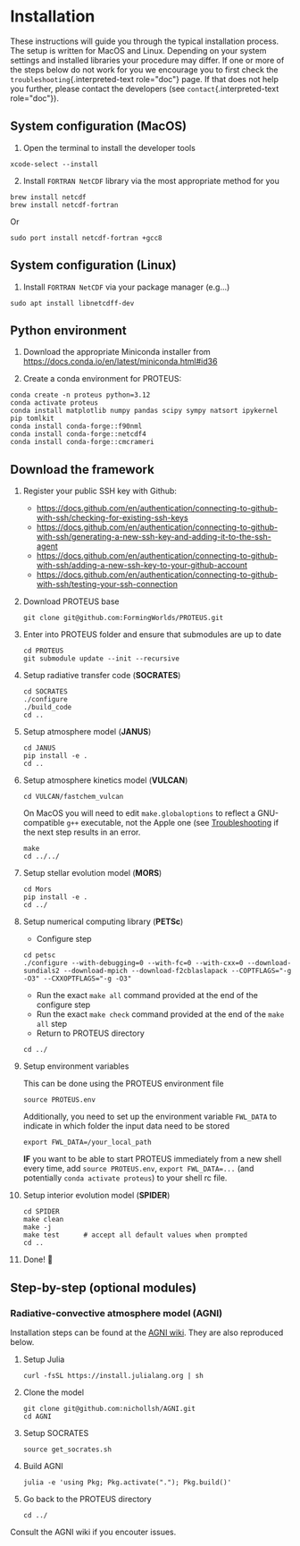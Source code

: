 # Installation

These instructions will guide you through the typical installation
process. The setup is written for MacOS and Linux. Depending on your
system settings and installed libraries your procedure may differ. If
one or more of the steps below do not work for you we encourage you to
first check the `troubleshooting`{.interpreted-text role="doc"} page. If
that does not help you further, please contact the developers (see
`contact`{.interpreted-text role="doc"}).

## System configuration (MacOS)

1.  Open the terminal to install the developer tools

```console
xcode-select --install
```

2.  Install `FORTRAN NetCDF` library via the most appropriate method for
    you

```console
brew install netcdf  
brew install netcdf-fortran    
```

Or

```console
sudo port install netcdf-fortran +gcc8   
```

## System configuration (Linux)

1. Install `FORTRAN NetCDF` via your package manager (e.g\...)

```console
sudo apt install libnetcdff-dev
```

## Python environment

1. Download the appropriate Miniconda installer from
<https://docs.conda.io/en/latest/miniconda.html#id36>

2. Create a conda environment for PROTEUS:

```console
conda create -n proteus python=3.12   
conda activate proteus
conda install matplotlib numpy pandas scipy sympy natsort ipykernel pip tomlkit
conda install conda-forge::f90nml
conda install conda-forge::netcdf4
conda install conda-forge::cmcrameri 
```

## Download the framework

1. Register your public SSH key with Github:

    - <https://docs.github.com/en/authentication/connecting-to-github-with-ssh/checking-for-existing-ssh-keys>
    - <https://docs.github.com/en/authentication/connecting-to-github-with-ssh/generating-a-new-ssh-key-and-adding-it-to-the-ssh-agent>
    - <https://docs.github.com/en/authentication/connecting-to-github-with-ssh/adding-a-new-ssh-key-to-your-github-account>
    - <https://docs.github.com/en/authentication/connecting-to-github-with-ssh/testing-your-ssh-connection>

2. Download PROTEUS base

    ```console
    git clone git@github.com:FormingWorlds/PROTEUS.git
    ```

3. Enter into PROTEUS folder and ensure that submodules are up to date

    ```console
    cd PROTEUS
    git submodule update --init --recursive
    ```

4. Setup radiative transfer code (**SOCRATES**)

    ```console
    cd SOCRATES
    ./configure
    ./build_code
    cd ..
    ```

5. Setup atmosphere model (**JANUS**)

    ```console
    cd JANUS
    pip install -e .
    cd ..
    ```

6. Setup atmosphere kinetics model (**VULCAN**)

    ```console
    cd VULCAN/fastchem_vulcan
    ```

    On MacOS you will need to edit `make.globaloptions` to reflect  a GNU-compatible `g++` executable, not the Apple one (see
     [Troubleshooting](./troubleshooting.md) if the next step results in an error.

    ```console
    make
    cd ../../
    ```

7. Setup stellar evolution model (**MORS**)

    ```console
    cd Mors 
    pip install -e .
    cd ../
    ```

8. Setup numerical computing library (**PETSc**)

    - Configure step

    ```console
    cd petsc
    ./configure --with-debugging=0 --with-fc=0 --with-cxx=0 --download-sundials2 --download-mpich --download-f2cblaslapack --COPTFLAGS="-g -O3" --CXXOPTFLAGS="-g -O3"
    ```

    - Run the exact `make all` command provided at the end of the configure step
    - Run the exact `make check` command provided at the end of the `make all` step
    - Return to PROTEUS directory

    ```console
    cd ../
    ```

9. Setup environment variables

    This can be done using the PROTEUS environment file

    ```console
    source PROTEUS.env
    ```

    Additionally, you need to set up the environment variable `FWL_DATA` to indicate in which folder the input data need to be stored

    ```console
    export FWL_DATA=/your_local_path
    ```

    **IF** you want to be able to start PROTEUS immediately from a new shell every time, add `source PROTEUS.env`,     `export FWL_DATA=...` (and potentially `conda activate proteus`) to your shell rc file.

10. Setup interior evolution model (**SPIDER**)

    ```console
    cd SPIDER
    make clean
    make -j
    make test      # accept all default values when prompted
    cd ..
    ```

11. Done! 🚀

## Step-by-step (optional modules)

### Radiative-convective atmosphere model (**AGNI**)

Installation steps can be found at the [AGNI wiki](https://nichollsh.github.io/AGNI/dev/setup/).
They are
     also reproduced below.

1. Setup Julia

    ```console
    curl -fsSL https://install.julialang.org | sh
    ```

2. Clone the model

    ```console
    git clone git@github.com:nichollsh/AGNI.git 
    cd AGNI 
    ```

3. Setup SOCRATES

    ```console
    source get_socrates.sh
    ```

4. Build AGNI

    ```console
    julia -e 'using Pkg; Pkg.activate("."); Pkg.build()'
    ```

5. Go back to the PROTEUS directory

    ```console
    cd ../
    ```

Consult the AGNI wiki if you encouter issues.
